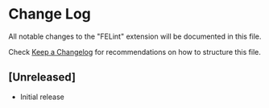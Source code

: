 # Change Log
All notable changes to the "FELint" extension will be documented in this file.

Check [Keep a Changelog](http://keepachangelog.com/) for recommendations on how to structure this file.

## [Unreleased]
- Initial release